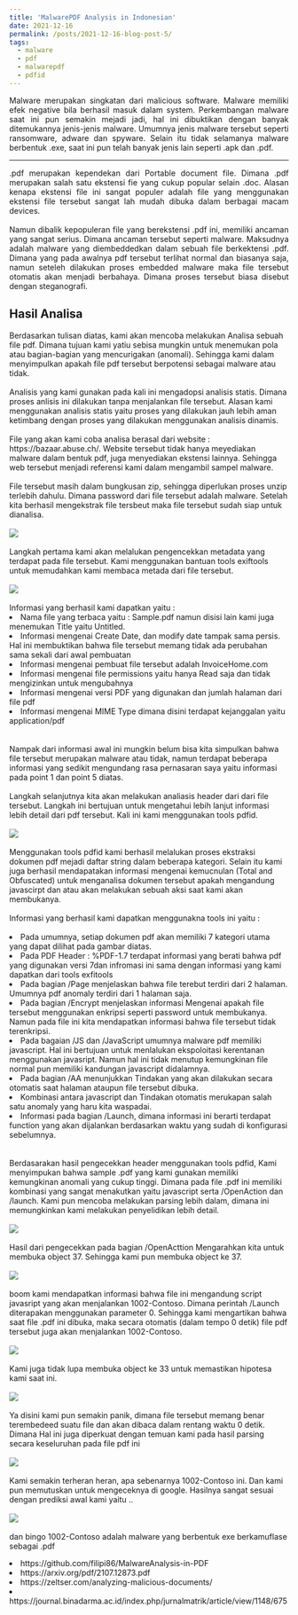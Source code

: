 ```yaml
---
title: 'MalwarePDF Analysis in Indonesian'
date: 2021-12-16
permalink: /posts/2021-12-16-blog-post-5/
tags:
  - malware
  - pdf
  - malwarepdf
  - pdfid
---
```

<p style="text-align: justify;">
Malware merupakan singkatan dari malicious software. Malware memiliki efek negative bila berhasil masuk dalam system. Perkembangan malware saat ini pun semakin mejadi jadi, hal ini dibuktikan dengan banyak ditemukannya jenis-jenis malware. Umumnya jenis malware tersebut seperti ransomware, adware dan spyware. Selain itu tidak selamanya malware berbentuk .exe, saat ini pun telah banyak jenis lain seperti .apk dan .pdf.
</p>

---
<p style="text-align: justify;">
        .pdf merupakan kependekan dari Portable document file. Dimana .pdf merupakan salah satu ekstensi fie yang cukup popular selain .doc. Alasan kenapa ekstensi file ini sangat populer adalah file yang menggunakan ekstensi file tersebut sangat lah mudah dibuka dalam berbagai macam devices.
<br><br>
        Namun dibalik kepopuleran file yang berekstensi .pdf ini, memiliki ancaman yang sangat serius. Dimana ancaman tersebut seperti malware. Maksudnya adalah malware yang diembeddedkan dalam sebuah file berkektensi .pdf. Dimana yang pada awalnya pdf tersebut terlihat normal dan biasanya saja, namun seteleh dilakukan proses embedded malware maka file tersebut otomatis akan menjadi berbahaya. Dimana proses tersebut biasa disebut dengan steganografi.
</p>
<p style="text-align:justify;"><h2>Hasil Analisa</h2>
                Berdasarkan tulisan diatas, kami akan mencoba melakukan Analisa sebuah file pdf. Dimana tujuan kami yatiu sebisa mungkin untuk menemukan pola atau bagian-bagian yang mencurigakan (anomali). Sehingga kami dalam menyimpulkan apakah file pdf tersebut berpotensi sebagai malware atau tidak.
        <br><br>
                Analisis yang kami gunakan pada kali ini mengadopsi analisis statis. Dimana proses anlisis ini dilakukan tanpa menjalankan file tersebut. Alasan kami menggunakan analisis statis yaitu proses yang dilakukan jauh lebih aman ketimbang dengan proses yang dilakukan menggunakan analisis dinamis.
        <br><br>
                 File yang akan kami coba analisa berasal dari website : https://bazaar.abuse.ch/. Website tersebut tidak hanya meyediakan malware dalam bentuk pdf, juga menyediakan ekstensi lainnya. Sehingga web tersebut menjadi referensi kami dalam mengambil sampel malware.
        <br><br>
                 File tersebut masih dalam bungkusan zip, sehingga diperlukan proses unzip terlebih dahulu. Dimana password dari file tersebut adalah malware. Setelah kita berhasil mengekstrak file tersbeut maka file tersebut sudah siap untuk dianalisa.
        <br><br>
                 <img src="https://miro.medium.com/max/720/1*wQrehp6blLHpFNrlpOEOgQ.webp">
        <br><br>
                 Langkah pertama kami akan melalukan pengencekkan metadata yang terdapat pada file tersebut. Kami menggunakan bantuan tools exiftools untuk memudahkan kami membaca metada dari file tersebut.
        <br><br>
                <img src="https://miro.medium.com/max/720/1*_CJtnx-FE4QrAxB7R55TfQ.webp">
        <br><br>
                Informasi yang berhasil kami dapatkan yaitu :
                <li>Nama file yang terbaca yaitu : Sample.pdf namun disisi lain kami juga menemukan Title yaitu Untitled.</li>
                <li>Informasi mengenai Create Date, dan modify date tampak sama persis. Hal ini membuktikan bahwa file tersebut memang tidak ada perubahan sama sekali dari awal pembuatan</li>
                <li>Informasi mengenai pembuat file tersebut adalah InvoiceHome.com</li>
                <li>Informasi mengenai file permissions yaitu hanya Read saja dan tidak mengizinkan untuk mengubahnya</li>
                <li>Informasi mengenai versi PDF yang digunakan dan jumlah halaman dari file pdf</li>
                <li>Informasi mengenai MIME Type dimana disini terdapat kejanggalan yaitu application/pdf</li>
        <br><br>
                Nampak dari informasi awal ini mungkin belum bisa kita simpulkan bahwa file tersebut merupakan malware atau tidak, namun terdapat beberapa informasi yang sedikit mengundang rasa pernasaran saya yaitu informasi pada point 1 dan point 5 diatas.
        <br><br>
                Langkah selanjutnya kita akan melakukan analiasis header dari dari file tersebut. Langkah ini bertujuan untuk mengetahui lebih lanjut informasi lebih detail dari pdf tersebut. Kali ini kami menggunakan tools pdfid.
        <br><br>
                 <img src="https://miro.medium.com/max/720/1*jSwuRtkXTnaHwfwrZ6Juww.webp">
        <br><br>
                 Menggunakan tools pdfid kami berhasil melalukan proses ekstraksi dokumen pdf mejadi daftar string dalam beberapa kategori. Selain itu kami juga berhasil mendapatakan informasi mengenai kemucnulan (Total and Obfuscated) untuk menganalisa dokumen tersebut apakah mengandung javascirpt dan atau akan melakukan sebuah aksi saat kami akan membukanya.
        <br><br>
                Informasi yang berhasil kami dapatkan menggunakna tools ini yaitu :
        <br><br>
                <li>Pada umumnya, setiap dokumen pdf akan memiliki 7 kategori utama yang dapat dilihat pada gambar diatas.</li>
                <li>Pada PDF Header : %PDF-1.7 terdapat informasi yang berati bahwa pdf yang digunakan versi 7dan infromasi ini sama dengan informasi yang kami dapatkan dari tools exfitools</li>
                <li>Pada bagian /Page menjelaskan bahwa file terebut terdiri dari 2 halaman. Umumnya pdf anomaly terdiri dari 1 halaman saja.</li>
                <li>Pada bagian /Encrypt menjelaskan informasi Mengenai apakah file tersebut menggunakan enkripsi seperti password untuk membukanya. Namun pada file ini kita mendapatkan informasi bahwa file tersebut tidak terenkripsi.</li>
                <li>Pada bagaian /JS dan /JavaScript umumnya malware pdf memiliki javascript. Hal ini bertujuan untuk menlalukan ekspoloitasi kerentanan menggunakan javasript. Namun hal ini tidak menutup kemungkinan file normal pun memiliki kandungan javascript didalamnya.</li>
                <li>Pada bagian /AA menunjukkan Tindakan yang akan dilakukan secara otomatis saat halaman ataupun file tersebut dibuka.</li>
                <li>Kombinasi antara javascript dan Tindakan otomatis merukapan salah satu anomaly yang haru kita waspadai.</li>
                <li>Informasi pada bagian /Launch, dimana informasi ini berarti terdapat function yang akan dijalankan berdasarkan waktu yang sudah di konfigurasi sebelumnya.</li>
        <br><br>
                Berdasarakan hasil pengecekkan header menggunakan tools pdfid, Kami menyimpukan bahwa sample .pdf yang kami gunakan memiliki kemungkinan anomali yang cukup tinggi. Dimana pada file .pdf ini memiliki kombinasi yang sangat menakutkan yaitu javascript serta /OpenAction dan /launch. Kami pun mencoba melakukan parsing lebih dalam, dimana ini memungkinkan kami melakukan penyelidikan lebih detail.
        <br><br>
                <img src="https://miro.medium.com/max/720/1*x5ENVBw8fyxo3k430HgDVw.webp">
        <br><br>
                 Hasil dari pengecekkan pada bagian /OpenActtion Mengarahkan kita untuk membuka object 37. Sehingga kami pun membuka object ke 37.
        <br><br>
                <img src="https://miro.medium.com/max/720/1*NCeuCuc7lkACgXxAV1KuqA.webp">
        <br><br>
                boom kami mendapatkan informasi bahwa file ini mengandung script javasript yang akan menjalankan 1002-Contoso. Dimana perintah /Launch diterapakan menggunakan parameter 0. Sehingga kami mengartikan bahwa saat file .pdf ini dibuka, maka secara otomatis (dalam tempo 0 detik) file pdf tersebut juga akan menjalankan 1002-Contoso.
        <br><br>
                <img src="https://miro.medium.com/max/720/1*3qKqvX63ewvVs715waKk3w.webp">
        <br><br>
                Kami juga tidak lupa membuka object ke 33 untuk memastikan hipotesa kami saat ini.
        <br><br>
                <img src="https://miro.medium.com/max/720/1*3qKqvX63ewvVs715waKk3w.webp">
        <br><br>
                Ya disini kami pun semakin panik, dimana file tersebut memang benar terembedeed suatu file dan akan dibaca dalam rentang waktu 0 detik. Dimana Hal ini juga diperkuat dengan temuan kami pada hasil parsing secara keseluruhan pada file pdf ini
        <br><br>
                <img src="https://miro.medium.com/max/720/1*R6OAsMarwMSx4LFl7Op_sA.webp">
        <br><br>
                 Kami semakin terheran heran, apa sebenarnya 1002-Contoso ini. Dan kami pun memutuskan untuk mengeceknya di google. Hasilnya sangat sesuai dengan prediksi awal kami yaitu ..
        <br><br>
                <img src="https://miro.medium.com/max/720/1*c3yOP8tRWV4R8o4SHNtcNg.webp">
        <br><br>
                dan bingo 1002-Contoso adalah malware yang berbentuk exe berkamuflase sebagai .pdf
</p>

<p style="text-align: justify;">
<li>https://github.com/filipi86/MalwareAnalysis-in-PDF</li>
<li>https://arxiv.org/pdf/2107.12873.pdf</li>
<li>https://zeltser.com/analyzing-malicious-documents/</li>
<li>https://journal.binadarma.ac.id/index.php/jurnalmatrik/article/view/1148/675
</li>
</p>